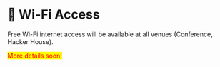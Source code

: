 # 📶 Wi-Fi Access

Free Wi-Fi internet access will be available at all venues (Conference, Hacker House).

<mark style="color:red;">More details soon!</mark>

##

